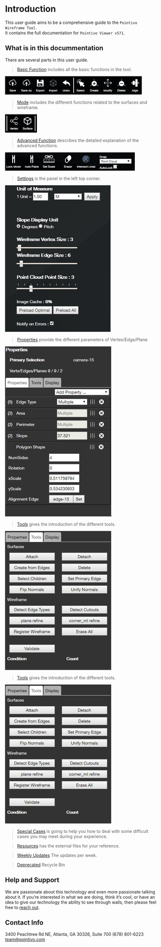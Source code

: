 # Introduction

This user guide aims to be a comprehensive guide to the `Pointivo Wireframe Tool`.  
It contains the full documentation for `Pointivo Viewer v571`.

## What is in this docummentation

There are several parts in this user guide.

> [Basic Function](basic-function/) includes all the basic functions in the tool.

![](.gitbook/assets/basic.jpg)

> [Mode](mode/) includes the different functions related to the surfaces and wireframe.

![](.gitbook/assets/mode.jpg)

> [Advanced Function](advanced-function/) describes the detailed explanation of the advanced functions.

![](/assets/advanced.jpg)

> [Settings](settings/) is the panel in the left top corner.

![](/assets/settings.jpg)

> [Properties](properties/) provide the different parameters of Vertex/Edge/Plane

![](/assets/properties.jpg).

> [Tools](tools/) gives the introduction of the different tools.

![](/assets/tools.jpg)

> [Tools](tools/) gives the introduction of the different tools.

![](/assets/tools.jpg)

> [Special Cases](special-cases/) is going to help you how to deal with some difficult cases you may meet during your experience.

> [Resources](resources/) has the external files for your reference.

> [Weekly Updates](weekly-updates.md) The updates per week.

> [Deprecated](deprecated.md) Recycle Bin



## Help and Support

We are passionate about this technology and even more passionate talking about it. If you’re interested in what we are doing, think it’s cool, or have an idea to give our technology the ability to see through walls, then please feel free to [reach out](http://pointivo.com/contact/).

## Contact Info

3400 Peachtree Rd NE, Atlanta, GA 30326, Suite 700
\(678\) 801-6223  
team@pointivo.com

